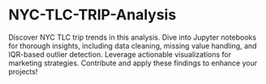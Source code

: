 # NYC-TLC-TRIP-Analysis
Discover NYC TLC trip trends in this analysis. Dive into Jupyter notebooks for thorough insights, including data cleaning, missing value handling, and IQR-based outlier detection. Leverage actionable visualizations for marketing strategies. Contribute and apply these findings to enhance your projects!
